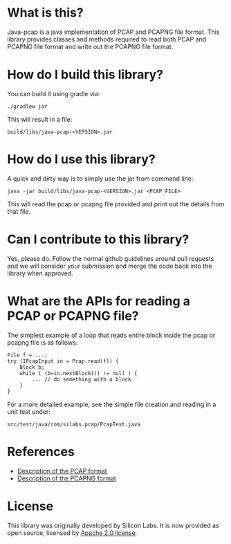 # What is this?

Java-pcap is a java implementation of PCAP and PCAPNG file format.
This library provides classes and methods required to read both PCAP and
PCAPNG file format and write out the PCAPNG file format.

# How do I build this library?

You can build it using gradle via:
```
./gradlew jar
```
This will result in a file:

`build/libs/java-pcap-<VERSION>.jar`

# How do I use this library?

A quick and dirty way is to simply use the jar from command line:
```
java -jar build/libs/java-pcap-<VERSION>.jar <PCAP_FILE>
```
This will read the pcap or pcapng file provided and print out the details
from that file.

# Can I contribute to this library?

Yes, please do. Follow the normal github guidelines around pull requests and we will consider your submission and merge the code back into the library when approved.

# What are the APIs for reading a PCAP or PCAPNG file?

The simplest example of a loop that reads entire block inside the pcap or
pcapng file is as follows:
```
File f = ...;
try (IPcapInput in = Pcap.read(f)) {
    Block b;
    while ( (b=in.nextBlock()) != null ) {
        ... // do something with a block
    }
}
```

For a more detailed example, see the simple file creation and reading
in a unit test under:

`src/test/java/com/silabs.pcap/PcapTest.java`

# References

  * [Description of the PCAP format](https://wiki.wireshark.org/Development/LibpcapFileFormat)
  * [Description of the PCAPNG format](https://github.com/pcapng/pcapng/)
 

# License

This library was originally developed by Silicon Labs.
It is now provided as open source, licensed by [Apache 2.0 license](LICENSE-2.0.txt). 